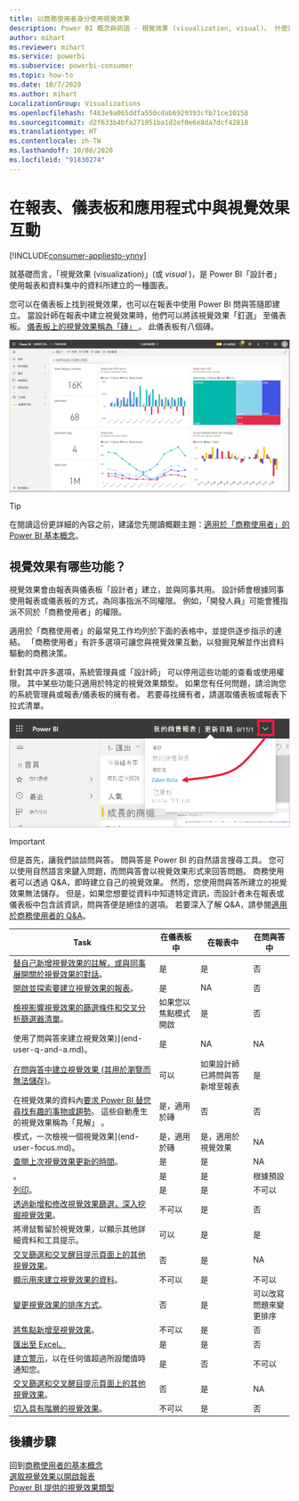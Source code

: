 ```yaml
---
title: 以商務使用者身分使用視覺效果
description: Power BI 概念與術語 - 視覺效果 (visualization, visual)。 什麼是 Power BI 視覺效果 (visualization, visual)。
author: mihart
ms.reviewer: mihart
ms.service: powerbi
ms.subservice: powerbi-consumer
ms.topic: how-to
ms.date: 10/7/2020
ms.author: mihart
LocalizationGroup: Visualizations
ms.openlocfilehash: f463e9a065ddfa550cdab6929393cfb71ce30158
ms.sourcegitcommit: d2f633b4bfa271051ba1d2ef0e6e8da7dcf42818
ms.translationtype: HT
ms.contentlocale: zh-TW
ms.lasthandoff: 10/08/2020
ms.locfileid: "91830274"
---
```

# <a name="interact-with-visuals-in-reports-dashboards-and-apps"></a>在報表、儀表板和應用程式中與視覺效果互動

[!INCLUDE[consumer-appliesto-ynny](../includes/consumer-appliesto-ynny.md)]

就基礎而言，「視覺效果 (visualization)」(或 *visual* )，是 Power BI「設計者」  使用報表和資料集中的資料所建立的一種圖表。 

您可以在儀表板上找到視覺效果，也可以在報表中使用 Power BI 問與答隨即建立。 當設計師在報表中建立視覺效果時，他們可以將該視覺效果「釘選」  至儀表板。 [儀表板上的視覺效果稱為「磚」  ](end-user-tiles.md)。 此儀表板有八個磚。 

![儀表板與磚](media/end-user-visualizations/power-bi-dashboard.png)

> [!TIP]
> 在閱讀這份更詳細的內容之前，建議您先閱讀概觀主題：[適用於「商務使用者」的 Power BI 基本概念](end-user-basic-concepts.md)。

## <a name="what-can-i-do-with-visuals"></a>視覺效果有哪些功能？

視覺效果會由報表與儀表板「設計者」建立，並與同事共用。 設計師會根據同事使用報表或儀表板的方式，為同事指派不同權限。 例如，「開發人員」可能會獲指派不同於「商務使用者」的權限。 

適用於「商務使用者」的最常見工作均列於下面的表格中，並提供逐步指示的連結。 「商務使用者」有許多選項可讓您與視覺效果互動，以發掘見解並作出資料驅動的商務決策。  

針對其中許多選項，系統管理員或「設計師」  可以停用這些功能的查看或使用權限。 其中某些功能只適用於特定的視覺效果類型。  如果您有任何問題，請洽詢您的系統管理員或報表/儀表板的擁有者。 若要尋找擁有者，請選取儀表板或報表下拉式清單。 

![顯示擁有者的標題下拉式清單](media/end-user-visualizations/power-bi-designer.png)


> [!IMPORTANT]
> 但是首先，讓我們談談問與答。 問與答是 Power BI 的自然語言搜尋工具。 您可以使用自然語言來鍵入問題，而問與答會以視覺效果形式來回答問題。 商務使用者可以透過 Q&A，即時建立自己的視覺效果。 然而，您使用問與答所建立的視覺效果無法儲存。 但是，如果您想要從資料中知道特定資訊，而設計者未在報表或儀表板中包含該資訊，問與答便是絕佳的選項。 若要深入了解 Q&A，請參閱[適用於商務使用者的 Q&A](end-user-q-and-a.md)。



|Task  |在儀表板中  |在報表中  | 在問與答中
|---------|---------|---------|--------|
|[替自己新增視覺效果的註解，或與同事展開關於視覺效果的對話](end-user-comment.md)。     |  是       |   是      |  否  |
|[開啟並探索要建立視覺效果的報表](end-user-tiles.md)。     |    是     |   NA      |  否 |
|[檢視影響視覺效果的篩選條件和交叉分析篩選器清單](end-user-report-filter.md)。     |    如果您以焦點模式開啟     |   是      |  否 |
| 使用了問與答來建立視覺效果)](end-user-q-and-a.md)。     |   是      |   NA      |  NA  |
|[在問與答中建立視覺效果 (其用於瀏覽而無法儲存)](end-user-q-and-a.md)。     |   可以      |   如果設計師已將問與答新增至報表      |  是  |
|在視覺效果的資料內[要求 Power BI 替您尋找有趣的事物或趨勢](end-user-insights.md)。  這些自動產生的視覺效果稱為「見解」  。     |    是，適用於磚    |  否       | 否   |
| 模式，一次檢視一個視覺效果](end-user-focus.md)。     | 是，適用於磚        |   是，適用於視覺效果      | NA  |
|[查閱上次視覺效果更新的時間](end-user-fresh.md)。     |  是       |    是     | NA  |
| 。     |   是      |  是       | 根據預設  |
|[列印](end-user-print.md)。     |  是       |   是      | 不可以  |
|[透過新增和修改視覺效果篩選，深入挖掘視覺效果](end-user-report-filter.md)。     |    不可以     |   是      | 否  |
|將滑鼠暫留於視覺效果，以顯示其他詳細資料和工具提示。     |    可以     |   是      | 是  |
|[交叉篩選和交叉醒目提示頁面上的其他視覺效果](end-user-interactions.md)。    |   否      |   是      | NA  |
|[顯示用來建立視覺效果的資料](end-user-show-data.md)。     |  不可以       |   是      | 不可以  |
| [變更視覺效果的排序方式](end-user-change-sort.md)。 | 否  | 是  | 可以改寫問題來變更排序  |
| [將焦點新增至視覺效果](end-user-spotlight.md)。 | 不可以  | 是  |  否 |
| [匯出至 Excel。](end-user-export.md) | 是 | 是 | 否|
| [建立警示](end-user-alerts.md)，以在任何值超過所設閾值時通知您。  | 是  | 否  | 不可以 |
| [交叉篩選和交叉醒目提示頁面上的其他視覺效果](end-user-report-filter.md)。  | 否      | 是  | NA |
| [切入具有階層的視覺效果](end-user-drill.md)。  | 不可以  | 是   | 否 |

## <a name="next-steps"></a>後續步驟
回到[商務使用者的基本概念](end-user-basic-concepts.md)    
[選取視覺效果以開啟報表](end-user-report-open.md)    
[Power BI 提供的視覺效果類型](end-user-visual-type.md)
